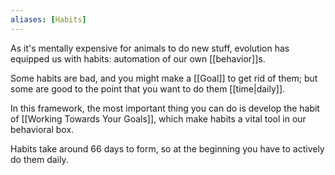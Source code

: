 ```yaml
---
aliases: [Habits]
---
```


As it's mentally expensive for animals to do new stuff, evolution has equipped us with habits: automation of our own [[behavior]]s.

Some habits are bad, and you might make a [[Goal]] to get rid of them; but some are good to the point that you want to do them [[time|daily]].

In this framework, the most important thing you can do is develop the habit of [[Working Towards Your Goals]], which make habits a vital tool in our behavioral box.

Habits take around 66 days to form, so at the beginning you have to actively do them daily.
